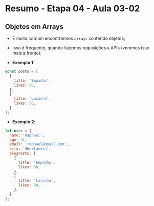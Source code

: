 # Resumo - Etapa 04 - Aula 03-02

## Objetos em Arrays

- É muito comum encontrarmos ``arrays`` contendo objetos;

- Isso é frequente, quando fazemos requisições a APIs (veremos isso mais à frente);

- **Exemplo 1**:

~~~javascript
const posts = [
  {
    title: 'Empadão',
    likes: 30,
  },
  {
    title: 'Lasanha',
    likes: 50,
  }
];
~~~

- **Exemplo 2**:

~~~javascript
let user = {
  name: 'Raphael',
  age: 31,
  email: 'raphael@gmail.com',
  city: 'Uberlandia',
  blogPosts: [
    {
      title: 'Empadão',
      likes: 30,
    },
    {
      title: 'Lasanha',
      likes: 50,
    },
  ]
};
~~~
